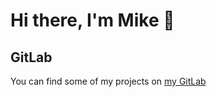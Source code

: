 # Hi there, I'm Mike 👋

## GitLab  
You can find some of my projects on [my GitLab](https://gitlab.com)
